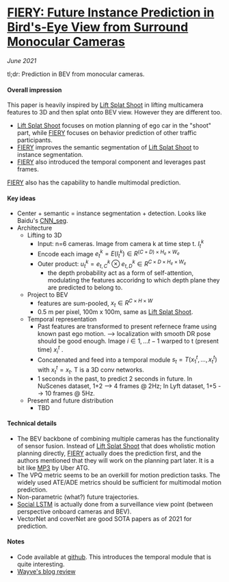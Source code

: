 # [FIERY: Future Instance Prediction in Bird's-Eye View from Surround Monocular Cameras](https://arxiv.org/abs/2104.10490)

_June 2021_

tl;dr: Prediction in BEV from monocular cameras. 

#### Overall impression
This paper is heavily inspired by [Lift Splat Shoot](lift_splat_shoot.md) in lifting multicamera features to 3D and then splat onto BEV view. However they are different too. 

- [Lift Splat Shoot](lift_splat_shoot.md) focuses on motion planning of ego car in the "shoot" part, while [FIERY](fiery.md) focuses on behavior prediction of other traffic participants.
- [FIERY](fiery.md) improves the semantic segmentation of [Lift Splat Shoot](lift_splat_shoot.md) to instance segmentation.
- [FIERY](fiery.md) also introduced the temporal component and leverages past frames.

[FIERY](fiery.md) also has the capability to handle multimodal prediction.


#### Key ideas
- Center + semantic = instance segmentation + detection. Looks like Baidu's [CNN_seg](cnn_seg.md).
- Architecture
	- Lifting to 3D
		- Input: n=6 cameras. Image from camera k at time step t. $I_t^k$
		- Encode each image $e_t^k = E(I_t^k) \in R^{(C+D)\times H_e\times W_e}$
		- Outer product: $u_t^k = e_{t, C}^k \otimes e_{t, D}^k \in R^{C \times D \times H_e \times W_e}$
			- the depth probability act as a form of self-attention, modulating the features accoridng to which depth plane they are predicted to belong to.
	- Project to BEV
		- features are sum-pooled, $x_t \in R^{C\times H \times W}$
		- 0.5 m per pixel, 100m x 100m, same as [Lift Splat Shoot](lift_splat_shoot.md).
	- Temporal representation
		- Past features are transformed to present refernece frame using known past ego motion. --> localization with smooth DR pose should be good enough. Image $i \in {1, ... t-1}$ warped to t (present time) $x_i^t$ .
		- Concatenated and feed into a temporal module $s_t = T(x_1^t, ..., x_t^t)$ with $x_t^t = x_t$. T is a 3D conv networks.
		- 1 seconds in the past, to predict 2 seconds in future. In NuScenes dataset, 1+2 --> 4 frames @ 2Hz; In Lyft dataset, 1+5 --> 10 frames @ 5Hz.
	- Present and future distribution
		- TBD

#### Technical details
- The BEV backbone of combining multiple cameras has the functionality of sensor fusion. Instead of [Lift Splat Shoot](lift_splat_shoot.md) that does wholistic motion planning directly, [FIERY](fiery.md) actually does the prediction first, and the authors mentioned that they will work on the planning part later. It is a bit like [MP3](https://arxiv.org/abs/2101.06806) by Uber ATG.
- The VPQ metric seems to be an overkill for motion prediction tasks. The widely used ATE/ADE metrics should be sufficient for multimodal motion prediction.
- Non-parametric (what?) future trajectories.
- [Social LSTM](social_lstm.md) is actually done from a surveillance view point (between perspective onboard cameras and BEV).
- VectorNet and coverNet are good SOTA papers as of 2021 for prediction.

#### Notes
- Code available at [github](https://github.com/wayveai/fiery). This introduces the temporal module that is quite interesting. 
- [Wayve's blog review](https://wayve.ai/blog/fiery-future-instance-prediction-birds-eye-view/)